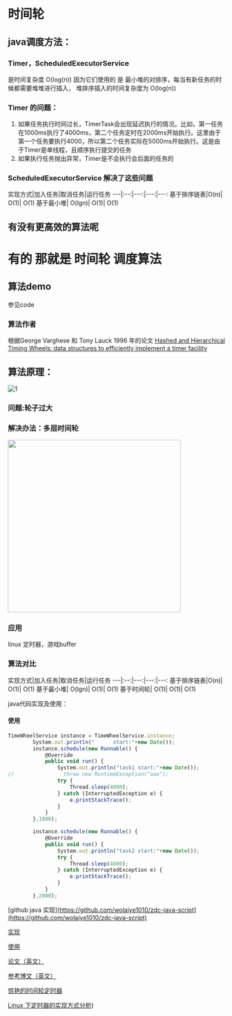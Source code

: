 
# 时间轮
## java调度方法：
### Timer，ScheduledExecutorService 
是时间复杂度 O(log(n))
因为它们使用的 是  最小堆的对排序，每当有新任务的时候都需要堆堆进行插入，
堆排序插入的时间复杂度为 O(log(n))
### Timer 的问题：

1. 如果任务执行时间过长，TimerTask会出现延迟执行的情况。比如，第一任务在1000ms执行了4000ms，第二个任务定时在2000ms开始执行。这里由于第一个任务要执行4000，所以第二个任务实际在5000ms开始执行。这是由于Timer是单线程，且顺序执行提交的任务
2. 如果执行任务抛出异常，Timer是不会执行会后面的任务的

### ScheduledExecutorService 解决了这些问题
实现方式|加入任务|取消任务|运行任务
---|:--:|---:|---:|---:
基于排序链表|O(n)|	O(1)|	O(1)
基于最小堆|	O(lgn)|	O(1)|	O(1)
## 有没有更高效的算法呢
# 有的 那就是 时间轮 调度算法
## 算法demo
参见code
### 算法作者
根据George Varghese 和 Tony Lauck 1996 年的论文 [Hashed and Hierarchical Timing Wheels: data structures to efficiently implement a timer facility](https://github.com/wolaiye1010/zdc-java-script/blob/master/twheel.pdf)

## 算法原理：
![1](http://img.my.csdn.net/uploads/201209/29/1348926970_9123.png)

### 问题:轮子过大

### 解决办法：多层时间轮
<img src="http://pic1.58cdn.com.cn/dwater/fang/big/n_v27a8a06eebb464455a2d9d276610d29b4.jpg" width="400" />

### 应用
linux 定时器，游戏buffer

### 算法对比
实现方式|加入任务|取消任务|运行任务
---|:--:|---:|---:|---:
基于排序链表|O(n)|	O(1)|	O(1)
基于最小堆|	O(lgn)|	O(1)|	O(1)
基于时间轮|	O(1)|	O(1)|	O(1)

java代码实现及使用：
#### 使用
```javascript 1.8
TimeWheelService instance = TimeWheelService.instance;
        System.out.println("      start:"+new Date());
        instance.schedule(new Runnable() {
            @Override
            public void run() {
                System.out.println("task1 start:"+new Date());
//                throw new RuntimeException("aaa");
                try {
                    Thread.sleep(4000);
                } catch (InterruptedException e) {
                    e.printStackTrace();
                }
            }
        },1000);

        instance.schedule(new Runnable() {
            @Override
            public void run() {
                System.out.println("task2 start:"+new Date());
                try {
                    Thread.sleep(4000);
                } catch (InterruptedException e) {
                    e.printStackTrace();
                }
            }
        },2000);
```
[github java 实现](https://github.com/wolaiye1010/zdc-java-script](https://github.com/wolaiye1010/zdc-java-script)

[实现](https://github.com/wolaiye1010/zdc-java-script/blob/master/src/main/java/com/zdc/java/script/TimeWheelService.java)

[使用](https://github.com/wolaiye1010/zdc-java-script/blob/master/src/test/java/com/zdc/java/script/TimeWheelTest.java)

[论文（英文）](https://github.com/wolaiye1010/zdc-java-script/blob/master/twheel.pdf)

[参考博文（英文）](http://www.embeddedlinux.org.cn/RTConforEmbSys/5107final/LiB0071.html)

[惊艳的时间轮定时器](https://www.cnblogs.com/zhongwencool/p/timing_wheel.html)

[Linux 下定时器的实现方式分析](https://www.ibm.com/developerworks/cn/linux/l-cn-timers/))

